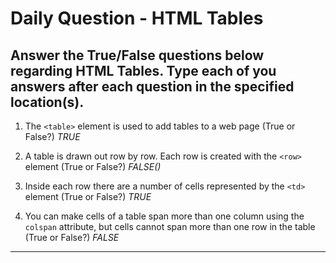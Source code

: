 # Daily Question - HTML Tables

## Answer the True/False questions below regarding HTML Tables. Type each of you answers after each question in the specified location(s).

1. The ```<table>``` element is used to add tables to a web page (True or False?) *TRUE*

2. A table is drawn out row by row. Each row is created with the ```<row>``` element (True or False?) *FALSE(<tr>)*

3. Inside each row there are a number of cells represented by the ```<td>``` element (True or False?) *TRUE* 

4. You can make cells of a table span more than one column using the ```colspan``` attribute, but cells cannot span more than one row in the table (True or False?) *FALSE*
---------------------------------------------------------------------------------

